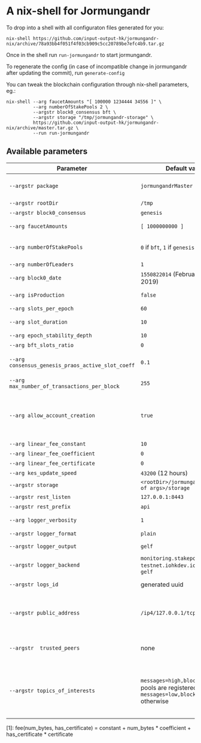 # A nix-shell for Jormungandr

To drop into a shell with all configuraton files generated for you:
```
nix-shell https://github.com/input-output-hk/jormungandr-nix/archive/78a93bb4f051f4f03cb909c5cc20789be7efc4b9.tar.gz
```

Once in the shell run `run-jormungandr` to start jormungandr.

To regenerate the config (in case of incompatible change in jormungandr after updating the commit), run `generate-config`

You can tweak the blockchain configuration through nix-shell parameters, eg.:
```
nix-shell --arg faucetAmounts "[ 100000 1234444 34556 ]" \
          --arg numberOfStakePools 2 \
          --argstr block0_consensus bft \
          --argstr storage "/tmp/jormungandr-storage" \
          https://github.com/input-output-hk/jormungandr-nix/archive/master.tar.gz \
          --run run-jormungandr
```

## Available parameters

| Parameter  | Default value | Description
| ------------- | ------------- | ------------- |
| `--argstr package` | `jormungandrMaster` | Jormungandr package to use. Use `jormungandr` for last stable release. `jormungandrMaster` for last master branch build. |
| `--argstr rootDir` | `/tmp` | Parent directory of the working directory (generated). |
| `--argstr block0_consensus` | `genesis`  | Consensus algorithm initialy used. `bft` or `genesis` |
| `--arg faucetAmounts`  | `[ 1000000000 ]` | List of amounts (space separated) in Lovelace that will be attributed to faucet addresses in block 0. |
| `--arg numberOfStakePools` | `0` if `bft`, `1` if `genesis` | Number of stake pools initialy registered. Each faucet will own on of the stake pool (hence `numberOfStakePools` must be ≤ `faucetAmounts` length). |
| `--arg numberOfLeaders` | `1` | Number of BFT leaders (keys will be generated). |
| `--arg block0_date` | `1550822014` (February 22, 2019) | the official start time of the blockchain, in seconds since UNIX EPOCH |
| `--arg isProduction` | `false` | if `true` (meant for production) use `production` for discrimination otherwise use `test`. |
| `--arg slots_per_epoch` | `60` | Number of slots in each epoch |
| `--arg slot_duration` | `10` | The slot duration, in seconds, is the time between the creation of 2 blocks |
| `--arg epoch_stability_depth` | `10` | The number of blocks (*10) per epoch |
| `--arg bft_slots_ratio` | `0` | Genesis praos parameter D |
| `--arg consensus_genesis_praos_active_slot_coeff` | `0.1` | Genesis praos active slot coefficient. Determines minimum stake required to try becoming slot leader, must be in range (0,1] |
| `--arg max_number_of_transactions_per_block` | `255` | This is the max number of messages allowed in a given Block |
| `--arg allow_account_creation` | `true` | Allow the creation of accounts from the output of a transaction. If set to false, account based wallet will not be created without publishing a stake certificate. if set to true, simply adding the account in the output of a transaction will allow the account to exist in the blockchain. |
| `--arg linear_fee_constant` | `10` | parameter in fee calculation [1] |
| `--arg linear_fee_coefficient` | `0` | parameter in fee calculation [1] |
| `--arg linear_fee_certificate` | `0` | parameter in fee calculation [1] |
| `--arg kes_update_speed` | `43200` (12 hours) | The speed to update the KES Key in seconds |
| `--argstr storage` | `<rootDir>/jormungandr-<hash of args>/storage` | path to the storage. |
| `--argstr rest_listen` | `127.0.0.1:8443` | listen address of the rest endpoint |
| `--argstr rest_prefix` | `api` | rest api prefix |
| `--arg logger_verbosity` | `1` | logger verbosity. 0: warning, 1: info, 2: debug, 3 and above: trace. |
| `--argstr logger_format` | `plain` | log output format - `plain` or `json`. |
| `--argstr logger_output` | `gelf` | log output - `stderr`, `gelf` (graylog), `syslog` (unix only) or `journald` |
| `--argstr logger_backend` | `monitoring.stakepool.cardano-testnet.iohkdev.io:12201` if `gelf` | Graylog server to ouput the log to, default to iohk cardano-testnet graylog server (for debug purposes). |
| `--argstr logs_id` | generated uuid | Uniquely identify the logs of this node on the Graylog server. Please comunicate this id when filling issues. |
| `--argstr public_address` | `/ip4/127.0.0.1/tcp/8299` |  the address to listen from and accept connection from. This is the public address that will be distributed to other peers of the network that may find interest into participating to the blockchain dissemination with the node. |
| `--argstr  trusted_peers` | none | comma seperated list of of nodes to connect to in order to bootstrap the p2p topology (and bootstrap our local blockchain). Eg. `/ip4/104.24.28.11/tcp/8299,/ip4/104.24.29.11/tcp/8299` |
| `--argstr topics_of_interests` | `messages=high,blocks=high` if pools are registered, `messages=low,blocks=normal` otherwise | the different topics (comma separated) we are interested to hear about: - messages: notify other peers this node is interested about Transactions, typical setting for a non mining node: "low", for a stakepool: "high"; - blocks: notify other peers this node is interested about new Blocs, typical settings for a non mining node: "normal", for a stakepool: "high"; |

[1]: fee(num_bytes, has_certificate) = constant + num_bytes * coefficient + has_certificate * certificate